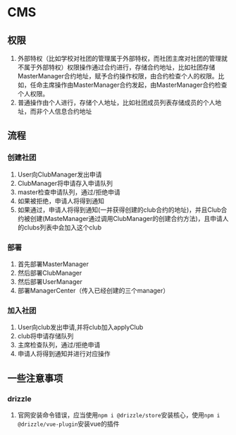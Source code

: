 # CMS

## 权限

1. 外部特权（比如学校对社团的管理属于外部特权，而社团主席对社团的管理就不属于外部特权）权限操作通过合约进行，存储合约地址，比如社团存储MasterManager合约地址，赋予合约操作权限，由合约检查个人的权限。比如，任命主席操作由MasterManager合约发起，由MasterManager合约检查个人权限。
2. 普通操作由个人进行，存储个人地址，比如社团成员列表存储成员的个人地址，而非个人信息合约地址

## 流程

### 创建社团

1. User向ClubManager发出申请
2. ClubManager将申请存入申请队列
3. master检查申请队列，通过/拒绝申请
4. 如果被拒绝，申请人将得到通知
5. 如果通过，申请人将得到通知(一并获得创建的club合约的地址)，并且Club合约被创建(MasteManager通过调用ClubManager的创建合约方法)，且申请人的clubs列表中会加入这个club

### 部署

1. 首先部署MasterManager
2. 然后部署ClubManager
3. 然后部署UserManager
4. 部署ManagerCenter（传入已经创建的三个manager）

### 加入社团

1. User向club发出申请,并将club加入applyClub
2. club将申请存储队列
3. 主席检查队列，通过/拒绝申请
4. 申请人将得到通知并进行对应操作

## 一些注意事项

### drizzle

1. 官网安装命令错误，应当使用`npm i @drizzle/store`安装核心，使用`npm i @drizzle/vue-plugin`安装vue的插件